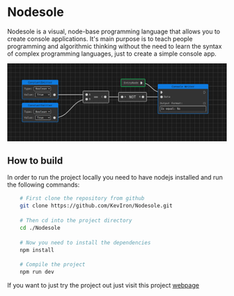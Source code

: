 # Nodesole

Nodesole is a visual, node-base programming language that allows you to create console applications. It's main purpose is to teach people programming and algorithmic thinking without the need to learn the syntax of complex programming languages, just to create a simple console app.

![Demo image](https://github.com/KevIron/Nodesole/blob/main/imgs/demo_new.png?raw=true)

## How to build

In order to run the project locally you need to have nodejs installed and run the following commands:
```bash
    # First clone the repository from github
    git clone https://github.com/KevIron/Nodesole.git

    # Then cd into the project directory
    cd ./Nodesole

    # Now you need to install the dependencies
    npm install

    # Compile the project
    npm run dev
```
If you want to just try the project out just visit this project [webpage](https://nodesole.netlify.app)
